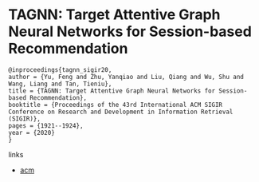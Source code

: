 # TAGNN: Target Attentive Graph Neural Networks for Session-based Recommendation

```
@inproceedings{tagnn_sigir20,
author = {Yu, Feng and Zhu, Yanqiao and Liu, Qiang and Wu, Shu and Wang, Liang and Tan, Tieniu},
title = {TAGNN: Target Attentive Graph Neural Networks for Session-based Recommendation},
booktitle = {Proceedings of the 43rd International ACM SIGIR Conference on Research and Development in Information Retrieval (SIGIR)},
pages = {1921--1924},
year = {2020}
}
```

links
- [acm](https://dl.acm.org/doi/10.1145/3397271.3401319)
